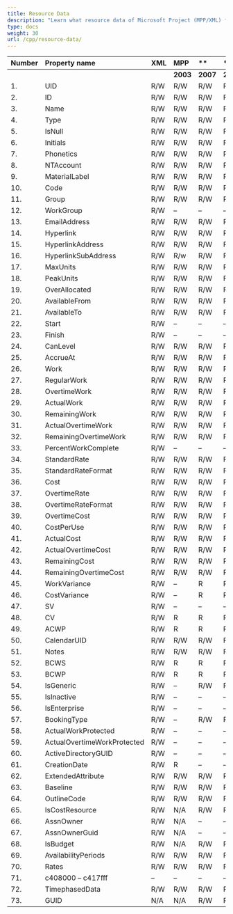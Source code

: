 ```yaml
---
title: Resource Data
description: "Learn what resource data of Microsoft Project (MPP/XML) files are can be written or read by Aspose.Tasks for C++."
type: docs
weight: 30
url: /cpp/resource-data/
---
```


|**Number** |**Property name** |**XML** |**MPP** |** |** |**  |** |** |**Comments** |
| :- | :- | :- | :- | :- | :- | :- | :- | :- | :- |
| | | |**2003** |**2007** |**2010** |**2013** |**2016** |**2019** | |
|1. |UID |R/W |R/W |R/W |R/W |R/W |R/W |R/W | |
|2. |ID |R/W |R/W |R/W |R/W |R/W |R/W |R/W | |
|3. |Name |R/W |R/W |R/W |R/W |R/W |R/W |R/W | |
|4. |Type |R/W |R/W |R/W |R/W |R/W |R/W |R/W | |
|5. |IsNull |R/W |R/W |R/W |R/W |R/W |R/W |R/W | |
|6. |Initials |R/W |R/W |R/W |R/W |R/W |R/W |R/W | |
|7. |Phonetics |R/W |R/W |R/W |R/W |R/W |R/W |R/W | |
|8. |NTAccount |R/W |R/W |R/W |R/W |R/W |R/W |R/W | |
|9. |MaterialLabel |R/W |R/W |R/W |R/W |R/W |R/W |R/W | |
|10. |Code |R/W |R/W |R/W |R/W |R/W |R/W |R/W | |
|11. |Group |R/W |R/W |R/W |R/W |R/W |R/W |R/W | |
|12. |WorkGroup |R/W |– |– |– |– |– | | |
|13. |EmailAddress |R/W |R/W |R/W |R/W |R/W |R/W |R/W | |
|14. |Hyperlink |R/W |R/W |R/W |R/W |R/W |R/W |R/W | |
|15. |HyperlinkAddress |R/W |R/W |R/W |R/W |R/W |R/W |R/W | |
|16. |HyperlinkSubAddress |R/W |R/w |R/W |R/W |R/W |R/W |R/W | |
|17. |MaxUnits |R/W |R/W |R/W |R/W |R/W |R/W |R/W | |
|18. |PeakUnits |R/W |R/W |R/W |R/W |R/W |R/W |R/W | |
|19. |OverAllocated |R/W |R/W |R/W |R/W |R/W |R/W |R/W | |
|20. |AvailableFrom |R/W |R/W |R/W |R/W |R/W |R/W |R/W | |
|21. |AvailableTo |R/W |R/W |R/W |R/W |R/W |R/W |R/W | |
|22. |Start |R/W |– |– |– |– |– |– | |
|23. |Finish |R/W |– |– |– |– |– |– | |
|24. |CanLevel |R/W |R/W |R/W |R/W |R/W |R/W |R/W | |
|25. |AccrueAt |R/W |R/W |R/W |R/W |R/W |R/W |R/W | |
|26. |Work |R/W |R/W |R/W |R/W |R/W |R/W |R/W | |
|27. |RegularWork |R/W |R/W |R/W |R/W |R/W |R/W |R/W | |
|28. |OvertimeWork |R/W |R/W |R/W |R/W |R/W |R/W |R/W | |
|29. |ActualWork |R/W |R/W |R/W |R/W |R/W |R/W |R/W | |
|30. |RemainingWork |R/W |R/W |R/W |R/W |R/W |R/W |R/W | |
|31. |ActualOvertimeWork |R/W |R/W |R/W |R/W |R/W |R/W |R/W | |
|32. |RemainingOvertimeWork |R/W |R/W |R/W |R/W |R/W |R/W |R/W | |
|33. |PercentWorkComplete |R/W |– |– |– |– |– |– | |
|34. |StandardRate |R/W |R/W |R/W |R/W |R/W |R/W |R/W | |
|35. |StandardRateFormat |R/W |R/W |R/W |R/W |R/W |R/W |R/W | |
|36. |Cost |R/W |R/W |R/W |R/W |R/W |R/W |R/W | |
|37. |OvertimeRate |R/W |R/W |R/W |R/W |R/W |R/W |R/W | |
|38. |OvertimeRateFormat |R/W |R/W |R/W |R/W |R/W |R/W |R/W | |
|39. |OvertimeCost |R/W |R/W |R/W |R/W |R/W |R/W |R/W | |
|40. |CostPerUse |R/W |R/W |R/W |R/W |R/W |R/W |R/W | |
|41. |ActualCost |R/W |R/W |R/W |R/W |R/W |R/W |R/W | |
|42. |ActualOvertimeCost |R/W |R/W |R/W |R/W |R/W |R/W |R/W | |
|43. |RemainingCost |R/W |R/W |R/W |R/W |R/W |R/W |R/W | |
|44. |RemainingOvertimeCost |R/W |R/W |R/W |R/W |R/W |R/W |R/W | |
|45. |WorkVariance |R/W |– |R |R |R |R |R | |
|46. |CostVariance |R/W |– |R |R |R |R |R | |
|47. |SV |R/W |– |– |– |– |– |– | |
|48. |CV |R/W |R |R |R |R |R |R | |
|49. |ACWP |R/W |R |R |R |R |R |R | |
|50. |CalendarUID |R/W |R/W |R/W |R/W |R/W |R/W |R/W | |
|51. |Notes |R/W |R/W |R/W |R/W |R/W |R/W |R/W | |
|52. |BCWS |R/W |R |R |R |R |R |R | |
|53. |BCWP |R/W |R |R |R |R |R |R | |
|54. |IsGeneric |R/W |– |R/W |R/W |R/W |R/W |R/W | |
|55. |IsInactive |R/W |– |– |– |– |– |– | |
|56. |IsEnterprise |R/W |– |– |– |– |– |– | |
|57. |BookingType |R/W |– |R/W |R/W |R/W |R/W |R/W | |
|58. |ActualWorkProtected |R/W |– |– |– |– |– |– | |
|59. |ActualOvertimeWorkProtected |R/W |– |– |– |– |– |– | |
|60. |ActiveDirectoryGUID |R/W |– |– |– |– |– |– | |
|61. |CreationDate |R/W |R |– |– |– |– |– | |
|62. |ExtendedAttribute |R/W |R/W |R/W |R/W |R/W |R/W |R/W | |
|63. |Baseline |R/W |R/W |R/W |R/W |R/W |R/W |R/W | |
|64. |OutlineCode |R/W |R/W |R/W |R/W |R/W |R/W |R/W | |
|65. |IsCostResource |R/W |N/A |R/W |R/W |R/W |R/W |R/W | |
|66. |AssnOwner |R/W |N/A |– |– |– |– |– | |
|67. |AssnOwnerGuid |R/W |N/A |– |– |– |– |– | |
|68. |IsBudget |R/W |N/A |R/W |R/W |R/W |R/W |R/W | |
|69. |AvailabilityPeriods |R/W |R/W |R/W |R/W |R/W |R/W |R/W | |
|70. |Rates |R/W |R/W |R/W |R/W |R/W |R/W |R/W | |
|71. |c408000 – c417fff |– |– |– |– |– |– |– | |
|72. |TimephasedData |R/W |R/W |R/W |R/W |R/W |R/W |R/W | |
|73. |GUID |N/A |N/A |R/W |R/W |R/W |R/W |R/W | |

